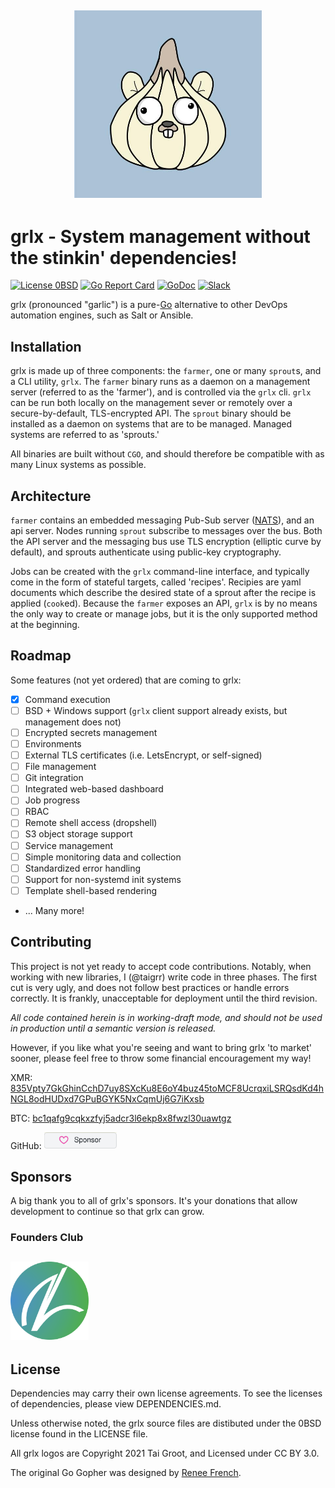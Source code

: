 ## <p align="center"><img src="logos/grlx.jpg" width="300"></p>

# grlx - System management without the stinkin' dependencies!

[![License 0BSD](https://img.shields.io/badge/License-0BSD-pink.svg)](https://opensource.org/licenses/0BSD)
[![Go Report Card](https://goreportcard.com/badge/github.com/gogrlx/grlx)](https://goreportcard.com/report/github.com/gogrlx/grlx) [![GoDoc](https://img.shields.io/badge/GoDoc-reference-007d9c)](https://pkg.go.dev/github.com/gogrlx/grlx)
[![Slack](https://img.shields.io/badge/chat-on%20slack-green)](https://gophers.slack.com/)


grlx (pronounced "garlic") is a pure-[Go](http://golang.org) alternative to other DevOps automation engines, such as Salt or Ansible.
## Installation

grlx is made up of three components: the `farmer`, one or many `sprout`s, and a CLI utility, `grlx`. 
The `farmer` binary runs as a daemon on a management server (referred to as the 'farmer'), and is controlled via the `grlx` cli.
`grlx` can be run both locally on the management sever or remotely over a secure-by-default, TLS-encrypted API.
The `sprout` binary should be installed as a daemon on systems that are to be managed.
Managed systems are referred to as 'sprouts.'


All binaries are built without `CGO`, and should therefore be compatible with as many Linux systems as possible.

## Architecture

`farmer` contains an embedded messaging Pub-Sub server ([NATS](https://github.com/nats-io/nats-server)), and an api server.
Nodes running `sprout` subscribe to messages over the bus.
Both the API server and the messaging bus use TLS encryption (elliptic curve by default), and sprouts authenticate using public-key cryptography.

Jobs can be created with the `grlx` command-line interface, and typically come in the form of stateful targets, called 'recipes'.
Recipies  are yaml documents which describe the desired state of a sprout after the recipe is applied (`cook`ed).
Because the `farmer` exposes an API, `grlx` is by no means the only way to create or manage jobs, but it is the only supported method at the beginning.

## Roadmap

Some features (not yet ordered) that are coming to grlx:

- [x] Command execution
- [ ] BSD + Windows support (`grlx` client support already exists, but management does not)
- [ ] Encrypted secrets management
- [ ] Environments
- [ ] External TLS certificates (i.e. LetsEncrypt, or self-signed)
- [ ] File management
- [ ] Git integration
- [ ] Integrated web-based dashboard
- [ ] Job progress
- [ ] RBAC
- [ ] Remote shell access (dropshell)
- [ ] S3 object storage support
- [ ] Service management
- [ ] Simple monitoring data and collection
- [ ] Standardized error handling
- [ ] Support for non-systemd init systems
- [ ] Template shell-based rendering
- ... Many more!


## Contributing

This project is not yet ready to accept code contributions.
Notably, when working with new libraries, I (@taigrr) write code in three phases.
The first cut is very ugly, and does not follow best practices or handle errors correctly.
It is frankly, unacceptable for deployment until the third revision.

*All code contained herein is in working-draft mode, and should not be used in production until a semantic version is released.*

However, if you like what you're seeing and want to bring grlx 'to market' sooner, please feel free to throw some financial encouragement my way!

XMR: [835Vpty7GkGhinCchD7uy8SXcKu8E6oY4buz45toMCF8UcrqxiLSRQsdKd4hNGL8odHUDxd7GPuBGYK5NxCqmUj6G7iKxsb](monero:835Vpty7GkGhinCchD7uy8SXcKu8E6oY4buz45toMCF8UcrqxiLSRQsdKd4hNGL8odHUDxd7GPuBGYK5NxCqmUj6G7iKxsb)

BTC: [bc1qafg9cqkxzfyj5adcr3l6ekp8x8fwzl30uawtgz](bitcoin:bc1qafg9cqkxzfyj5adcr3l6ekp8x8fwzl30uawtgz)

GitHub: <a href="https://github.com/sponsors/taigrr?o=esb"><img src="logos/ghsponsor.png" width="116"></a>
## Sponsors

A big thank you to all of grlx's sponsors.
It's your donations that allow development to continue so that grlx can grow.

### Founders Club
## <p align="left"><a href="https://newleafsolutions.dev"><img src="logos/newleaf.png" width="125"></a></p>


## License

Dependencies may carry their own license agreements.
To see the licenses of dependencies, please view DEPENDENCIES.md.

Unless otherwise noted, the grlx source files are distibuted under the 0BSD license found in the LICENSE file.

All grlx logos are Copyright 2021 Tai Groot, and Licensed under CC BY 3.0.

The original Go Gopher was designed by [Renee French](http://reneefrench.blogspot.com/).

